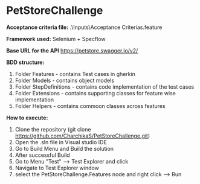 # PetStoreChallenge
**Acceptance criteria file:**
.\Inputs\Acceptance Criterias.feature

**Framework used:**
Selenium + Specflow

**Base URL for the API**
https://petstore.swagger.io/v2/

**BDD structure:**
1. Folder Features - contains Test cases in gherkin
2. Folder Models - contains object models
3. Folder StepDefinitions - contains code implementation of the test cases
4. Folder Extensions - contains supporting classes for feature wise implementation
5. Folder Helpers - contains commoon classes across features

**How to execute:**
1. Clone the repository (git clone https://github.com/CharchikaS/PetStoreChallenge.git)
2. Open the .sln file in Visual studio IDE
3. Go to Build Menu and Build the solution
4. After successful Build
5. Go to Menu "Test" --> Test Explorer and click
6. Navigate to Test Explorer window
7. select the PetStoreChallenge.Features node and right click --> Run
